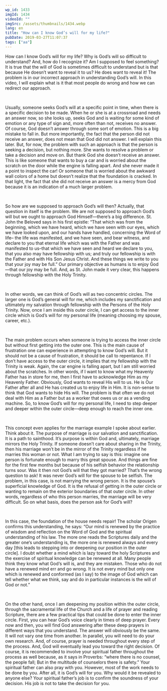 ```yaml
---
wp_id: 1433
imgId: 1434
videoId: ""
imgSrc: /assets/thumbnails/1434.webp
lang: en
title: "How can I know God’s will for my life?"
pubDate: 2019-03-27T11:07:37
tags: ["aa"]
---
```


<!-- page: 6 -->

<p>How can I know God’s will for my life? Why is God’s will so difficult to understand? And, how do I recognize it? Am I supposed to feel something? It is true that the will of God is sometimes difficult to understand but is that because He doesn’t want to reveal it to us? He does want to reveal it! The problem is in our incorrect approach in understanding God’s will. In this video, I will explain what is it that most people do wrong and how we can redirect our approach.</p>
<p>&nbsp;</p>
<p>Usually, someone seeks God’s will at a specific point in time, when there is a specific decision to be made. When he or she is at a crossroad and needs an answer now, so she looks up, seeks God and is waiting for some kind of emotion or any type of sign and, more often than not, receives no answer. Of course, God doesn’t answer through some sort of emotion. This is a big mistake to fall in. But more importantly, the fact that the person did not receive an answer, does not mean that God did not answer. I will explain this later. But, for now, the problem with such an approach is that the person is seeking a decision, but nothing more. She wants to resolve a problem or take a decision and move on. But thank God she doesn’t receive an answer. This is like someone that wants to buy a car and is worried about the scratch on the door while the engine is falling apart. And she never made it a point to inspect the car! Or someone that is worried about the awkward wall colors of a home but doesn’t realize that the foundation is cracked. In that light, the fact that she did not receive an answer is a mercy from God because it is an indication of a much larger problem.</p>
<p>&nbsp;</p>
<p>So how are we supposed to approach God’s will then? Actually, that question in itself is the problem. We are not supposed to approach God’s will but we ought to approach God Himself—there’s a big difference. St. John the Beloved says in his first epistle: “That which was from the beginning, which we have heard, which we have seen with our eyes, which we have looked upon, and our hands have handled, concerning the Word of life&#8211; the life was manifested, and we have seen, and bear witness, and declare to you that eternal life which was with the Father and was manifested to us&#8211;that which we have seen and heard we declare to you, that you also may have fellowship with us; and truly our fellowship is with the Father and with His Son Jesus Christ. And these things we write to you that your joy may be full.” Our primary objective as humans is to enjoy God—that our joy may be full. And, as St. John made it very clear, this happens through fellowship with the Holy Trinity.</p>
<p>&nbsp;</p>
<p>In other words, we can think of God’s will as two concentric circles. The larger one is God’s general will for me, which includes my sanctification and ultimately my salvation through fellowship with the Persons of the Holy Trinity. Now, once I am inside this outer circle, I can get access to the inner circle which is God’s will for my personal life (meaning choosing my spouse, career, etc.).</p>
<p>&nbsp;</p>
<p>The main problem occurs when someone is trying to access the inner circle but without first getting into the outer one. This is the main cause of frustration one can experience in attempting to know God’s will. But it should not be a cause of frustration, it should be call to repentance. If I don’t have access to the outer circle, it implies that my fellowship with the Trinity is weak. Again, the car engine is falling apart, but I am still worried about the scratches. In other words, if I want to know what my Heavenly Father has in store for me, then I first have to acknowledge Him as my Heavenly Father. Obviously, God wants to reveal His will to us. He is Our Father after all and He has created us to enjoy life in Him. It is non-sense to think that God wants to hide His will. The problem is that often we do not deal with Him as a Father but as a worker that owes us or as a vending machine. So, to know God’s will for my personal life, I need to step deeper and deeper within the outer circle—deep enough to reach the inner one.</p>
<p>&nbsp;</p>
<p>This concept even applies for the marriage example I spoke about earlier. Think about it. The purpose of marriage is our salvation and sanctification. It is a path to sainthood. It’s purpose is within God and, ultimately, marriage mirrors the Holy Trinity. If someone doesn’t care about sharing in the Trinity, then his marriage won’t be in the mirror of the Trinity regardless if he marries this woman or not. What I am trying to say is this: imagine one person is fortunate enough to marry this great spouse. And things are fine for the first few months but because of his selfish behavior the relationship turns sour. Was it then not God’s will that they got married? That’s the wrong question to ask! It was never God’s will for the spouse to be selfish. The problem, in this case, is not marrying the wrong person. It is the spouse’s superficial knowledge of God. It is the refusal of getting in the outer circle or wanting to remain on the exterior boundaries of that outer circle. In other words, regardless of who this person marries, the marriage will be very difficult. So on what basis, does the person ask for God’s will?</p>
<p>&nbsp;</p>
<p>In this case, the foundation of the house needs repair! The scholar Origen confirms this understanding, he says: “Our mind is renewed by the practice of wisdom and reflection on the Word of God and the spiritual understanding of his law. The more one reads the Scriptures daily and the greater one‘s understanding is, the more one is renewed always and every day [this leads to stepping into or deepening our position in the outer circle]. I doubt whether a mind which is lazy toward the holy Scriptures and the exercise of spiritual knowledge can be renewed at all. Many people think they know what God‘s will is, and they are mistaken. Those who do not have a renewed mind err and go wrong. It is not every mind but only one which is renewed and conformed (as I say) to the image of God which can tell whether what we think, say and do in particular instances is the will of God or not.”</p>
<p>&nbsp;</p>
<p>On the other hand, once I am deepening my position within the outer circle, through the sacramental life of the Church and a life of prayer and reading Scripture, there are a few practical tips that could be done to enter the inner circle. First, you can hear God’s voice clearly in times of deep prayer. Every now and then, you will find God answering after these deep prayers in different ways that you understand. The answer will obviously be the same. It will not vary one time from another. In parallel, you will need to do your own research. And, of course, prayer is needed throughout every step of the process. And, God will eventually lead you toward the right decision. Of course, it is recommended to involve your spiritual father throughout the process as well because, as it says in Proverbs: “where there is no counsel, the people fall; But in the multitude of counselors there is safety.” Your spiritual father can also pray with you. However, most of the work needs to be done by you. After all, it is God’s will for you. Why would it be revealed to anyone else? Your spiritual father’s job is to confirm the soundness of your decision. His job is not to take the decision for you.</p>
